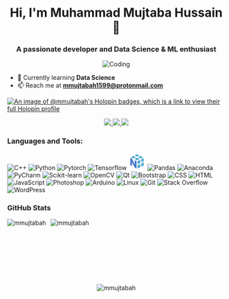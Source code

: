 <h1 align="center">Hi, I'm Muhammad Mujtaba Hussain 👋</h1>
<h3 align="center">A passionate developer and Data Science & ML enthusiast</h3>
<p align="center">
  <img alt="Coding" width="300" src="https://media2.giphy.com/media/2IudUHdI075HL02Pkk/giphy.gif?cid=ecf05e47vm6ro2ykv5c4cg8uw5ibvce8f3obdk86x62hr4tn&ep=v1_gifs_search&rid=giphy.gif&ct=g">
</p>

- 🌱 Currently learning **Data Science**
- 📫 Reach me at **[mmujtabah1599@protonmail.com](mailto:mmujtabah1599@protonmail.com)**

[![An image of @mmujtabah's Holopin badges, which is a link to view their full Holopin profile](https://holopin.me/mmujtabah)](https://holopin.io/@mmujtabah)
<div align="center">
  <a href="https://www.linkedin.com/in/mmujtabah/" target="_blank">
    <img src="https://img.shields.io/badge/LinkedIn-0077B5?style=for-the-badge&logo=linkedin&logoColor=white" target="_blank">
  </a>
  <a href="https://github.com/mmujtabah" target="_blank">
    <img src="https://img.shields.io/badge/GitHub-100000?style=for-the-badge&logo=github&logoColor=white" target="_blank">
  </a>
  <a href="mailto:mmujtabah1599@protonmail.com">
    <img src="https://img.shields.io/badge/-Gmail-%23333?style=for-the-badge&logo=gmail&logoColor=white" target="_blank">
  </a>
</div>

<h3 align="left">Languages and Tools:</h3>
<p align="left">
  <img src="https://skillicons.dev/icons?i=cpp" height="40" alt="C++"/>
  <img src="https://skillicons.dev/icons?i=py" height="40" alt="Python"/>
  <img src="https://skillicons.dev/icons?i=pytorch" height="40" alt="Pytorch"/>
  <img src="https://skillicons.dev/icons?i=tensorflow" height="40" alt="Tensorflow"/>
  <img src="https://github.com/valohai/ml-logos/blob/master/numpy.svg" height="40" alt="NumPy"/>
  <img src="https://github.com/valohai/ml-logos/blob/master/pandas.svg" height="40" alt="Pandas"/>
  <img src="https://skillicons.dev/icons?i=anaconda" height="40" alt="Anaconda"/>
  <img src="https://skillicons.dev/icons?i=pycharm" height="40" alt="PyCharm"/>
  <img src="https://skillicons.dev/icons?i=sklearn" height="40" alt="Scikit-learn"/>
  <img src="https://skillicons.dev/icons?i=opencv" height="40" alt="OpenCV"/>
  <img src="https://skillicons.dev/icons?i=qt" height="40" alt="Qt"/>
  <img src="https://skillicons.dev/icons?i=bootstrap" height="40" alt="Bootstrap"/>
  <img src="https://skillicons.dev/icons?i=css" height="40" alt="CSS"/>
  <img src="https://skillicons.dev/icons?i=html" height="40" alt="HTML"/>
  <img src="https://skillicons.dev/icons?i=javascript" height="40" alt="JavaScript"/>
  <img src="https://skillicons.dev/icons?i=ps" height="40" alt="Photoshop"/>
  <img src="https://skillicons.dev/icons?i=arduino" height="40" alt="Arduino"/>
  <img src="https://skillicons.dev/icons?i=linux" height="40" alt="Linux"/>
  <img src="https://skillicons.dev/icons?i=git" height="40" alt="Git"/>
  <img src="https://skillicons.dev/icons?i=stackoverflow" height="40" alt="Stack Overflow"/>
  <img src="https://skillicons.dev/icons?i=wordpress" height="40" alt="WordPress"/>
</p>

<h3 style="text-align: left;">GitHub Stats</h3>
<div style="text-align: left;">
  <img style="float: left; margin-right: 10px;" height="150em" src="https://github-readme-stats.vercel.app/api/top-langs/?username=mmujtabah&layout=compact&theme=dark" alt="mmujtabah" />
  <img style="float: left; margin-right: 10px;" height="150em" src="https://github-readme-stats.vercel.app/api?username=mmujtabah&show_icons=true&locale=en&theme=dark" alt="mmujtabah" />
</div>

<p style="clear: both; text-align: center;">
  <img height="150em" src="https://github-readme-streak-stats.herokuapp.com/?user=mmujtabah&theme=dark" alt="mmujtabah" />
</p>
